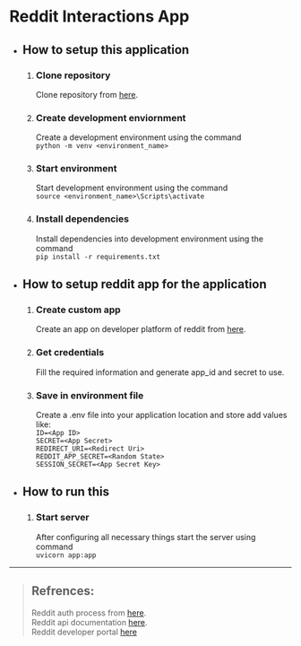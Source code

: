 # Reddit Interactions App

- ## How to setup this application
    1. ### Clone repository
        Clone repository from [here](https://github.com/FENRiS738/Reddit-Interactions). 
    2. ### Create development enviornment
        Create a development environment using the command  
        `python -m venv <environment_name>`
    3. ### Start environment
        Start development environment using the command  
        `source <environment_name>\Scripts\activate`
    4. ### Install dependencies
        Install dependencies into development environment using the command  
        `pip install -r requirements.txt`
- ## How to setup reddit app for the application
    1. ### Create custom app
        Create an app on developer platform of reddit from [here](https://www.reddit.com/prefs/apps). 
    2. ### Get credentials
        Fill the required information and generate app_id and secret to use.
    3. ### Save in environment file
        Create a .env file into your application location and store add values like:  
        `ID=<App ID>`  
        `SECRET=<App Secret>`  
        `REDIRECT_URI=<Redirect Uri>`  
        `REDDIT_APP_SECRET=<Random State>`  
        `SESSION_SECRET=<App Secret Key>`
- ## How to run this 
    1. ### Start server
        After configuring all necessary things start the server using command  
        `uvicorn app:app`


---
> ## Refrences: 
> Reddit auth process from [here](https://github.com/reddit-archive/reddit/wiki/OAuth2).  
>  Reddit api documentation [here](https://www.reddit.com/dev/api).  
> Reddit developer portal [here](https://www.reddit.com/prefs/apps)

    
